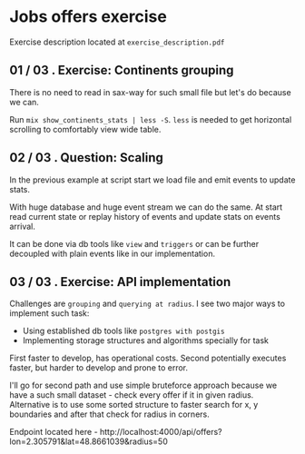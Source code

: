 # Jobs offers exercise

Exercise description located at `exercise_description.pdf`

## 01 / 03 . Exercise: Continents grouping

There is no need to read in sax-way for such small file but let's do 
because we can.

Run `mix show_continents_stats | less -S`. `less` is needed to get
horizontal scrolling to comfortably view wide table.

## 02 / 03 . Question: Scaling

In the previous example at script start we load file and emit
events to update stats.

With huge database and huge event stream we can do the same.
At start read current state or replay history of events and
update stats on events arrival.

It can be done via db tools like `view` and `triggers` or
can be further decoupled with plain events like in our implementation.

## 03 / 03 . Exercise: API implementation

Challenges are `grouping` and `querying at radius`.
I see two major ways to implement such task:

- Using established db tools like `postgres with postgis`
- Implementing storage structures and algorithms specially for task

First faster to develop, has operational costs.
Second potentially executes faster, but harder to develop and prone 
to error.

I'll go for second path and use simple bruteforce approach because we 
have a such small dataset - check every offer if it in given radius.
Alternative is to use some sorted structure to faster search for x, y
boundaries and after that check for radius in corners.

Endpoint located here - http://localhost:4000/api/offers?lon=2.305791&lat=48.8661039&radius=50